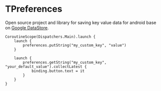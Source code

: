 # TPreferences

Open source project and library for saving key value data for android base
on [Google DataStore](https://github.com/googlecodelabs/android-datastore).

```
CoroutineScope(Dispatchers.Main).launch {
    launch {
        preferences.putString("my_custom_key", "value")
    }

    launch {
        preferences.getString("my_custom_key", "your_default_value").collectLatest {
            binding.button.text = it
        }
    }
}

```